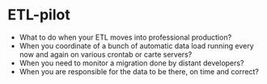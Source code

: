 # ETL-pilot
- What to do when your ETL moves into professional production?
- When you coordinate of a bunch of automatic data load running every 
	    now and again on various crontab or carte servers?
- When you need to monitor a migration done by distant developers?
- When you are responsible for the data to be there, on time and correct?
